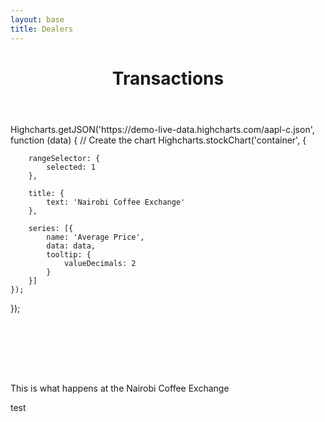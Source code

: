 ```yaml
---
layout: base
title: Dealers
---
```

<header>
  <div class="container">
    <div class="header-content">
      <h1>Transactions</h1>
    </div>
  </div>
</header>

<script src="https://cdn.jsdelivr.net/npm/chart.js@2.8.0"></script>
<script src="https://code.highcharts.com/stock/highstock.js"></script>
<script src="https://code.highcharts.com/stock/modules/data.js"></script>
<script src="https://code.highcharts.com/stock/modules/exporting.js"></script>
<script src="https://code.highcharts.com/stock/modules/export-data.js"></script>

<div id="container" style="height: 400px; min-width: 310px">
Highcharts.getJSON('https://demo-live-data.highcharts.com/aapl-c.json', function (data) {
    // Create the chart
    Highcharts.stockChart('container', {


        rangeSelector: {
            selected: 1
        },

        title: {
            text: 'Nairobi Coffee Exchange'
        },

        series: [{
            name: 'Average Price',
            data: data,
            tooltip: {
                valueDecimals: 2
            }
        }]
    });
});

</div>

<article>
  <div class="container">
    <div class="row">
      <div class="col-md-8 mx-auto">
        <p class="lead">
          This is what happens at the Nairobi Coffee Exchange
        </p>
      </div>
    </div>
  </div>
  <div class="row">
  <p>test</p>
  <canvas id="marketprices">
   <script src="/js/charts/marketprice.js" type="text/javascript"></script>
  </canvas>
</div>
</article>
